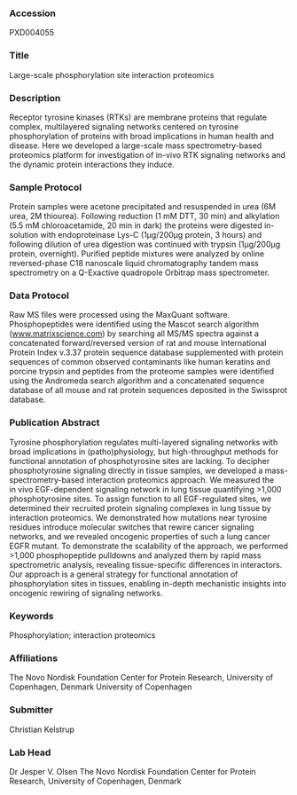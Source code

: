 ### Accession
PXD004055

### Title
Large-scale phosphorylation site interaction proteomics

### Description
Receptor tyrosine kinases (RTKs) are membrane proteins that regulate complex, multilayered signaling networks centered on tyrosine phosphorylation of proteins with broad implications in human health and disease. Here we developed a large-scale mass spectrometry-based proteomics platform for investigation of in-vivo RTK signaling networks and the dynamic protein interactions they induce.

### Sample Protocol
Protein samples were acetone precipitated and resuspended in urea (6M urea, 2M thiourea). Following reduction (1 mM DTT, 30 min) and alkylation (5.5 mM chloroacetamide, 20 min in dark) the proteins were digested in-solution with endoproteinase Lys-C (1µg/200µg protein, 3 hours) and following dilution of urea digestion was continued with trypsin (1µg/200µg protein, overnight).  Purified peptide mixtures were analyzed by online reversed-phase C18 nanoscale liquid chromatography tandem mass spectrometry on a Q-Exactive quadropole Orbitrap mass spectrometer.

### Data Protocol
Raw MS files were processed using the MaxQuant software. Phosphopeptides were identified using the Mascot search algorithm (www.matrixscience.com) by searching all MS/MS spectra against a concatenated forward/reversed version of rat and mouse International Protein Index v.3.37 protein sequence database supplemented with protein sequences of common observed contaminants like human keratins and porcine trypsin and peptides from the proteome samples were identified using the Andromeda search algorithm and a concatenated sequence database of all mouse and rat protein sequences deposited in the Swissprot database.

### Publication Abstract
Tyrosine phosphorylation regulates multi-layered signaling networks with broad implications in (patho)physiology, but high-throughput methods for functional annotation of phosphotyrosine sites are lacking. To decipher phosphotyrosine signaling directly in tissue samples, we developed a mass-spectrometry-based interaction proteomics approach. We measured the in&#xa0;vivo EGF-dependent signaling network in lung tissue quantifying &gt;1,000 phosphotyrosine sites. To assign function to all EGF-regulated sites, we determined their recruited protein signaling complexes in lung tissue by interaction proteomics. We demonstrated how mutations near tyrosine residues introduce molecular switches that rewire cancer signaling networks, and we revealed oncogenic properties of such a lung cancer EGFR mutant. To demonstrate the scalability of the approach, we performed &gt;1,000 phosphopeptide pulldowns and analyzed them by rapid mass spectrometric analysis, revealing tissue-specific differences in interactors. Our approach is a general strategy for functional annotation of phosphorylation sites in tissues, enabling in-depth mechanistic insights into oncogenic rewiring of signaling networks.

### Keywords
Phosphorylation; interaction proteomics

### Affiliations
The Novo Nordisk Foundation Center for Protein Research, University of Copenhagen, Denmark
University of Copenhagen

### Submitter
Christian Kelstrup

### Lab Head
Dr Jesper V. Olsen
The Novo Nordisk Foundation Center for Protein Research, University of Copenhagen, Denmark


